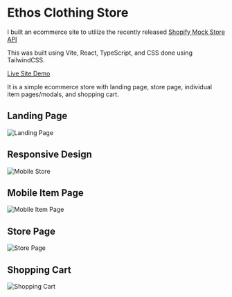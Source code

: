 # Ethos Clothing Store

I built an ecommerce site to utilize the recently released [Shopify Mock Store API](https://mock.shop/)

This was built using Vite, React, TypeScript, and CSS done using TailwindCSS.

[Live Site Demo](https://natecard.github.io/FakeStore/)

It is a simple ecommerce store with landing page, store page, individual item pages/modals, and shopping cart. 

## Landing Page
![Landing Page](https://user-images.githubusercontent.com/98140806/223835972-4ce3b988-8983-46cf-b86e-e1f9d34dff94.png)
## Responsive Design
![Mobile Store](https://user-images.githubusercontent.com/98140806/223834819-d6ffaee9-7e62-4185-96f9-fe1ce9e61991.png)
## Mobile Item Page
![Mobile Item Page](https://user-images.githubusercontent.com/98140806/223834911-31e074ff-05de-4dfd-bb14-0fac5b5347ca.png)
## Store Page
![Store Page](https://user-images.githubusercontent.com/98140806/223835056-0bb9c815-5c54-4e71-b7bb-cd2ed62f0506.png)
## Shopping Cart
![Shopping Cart](https://user-images.githubusercontent.com/98140806/223835251-a16127b4-a646-4021-a92a-fa4d26f84c1d.png)

